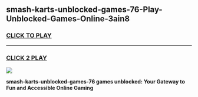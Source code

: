 
## smash-karts-unblocked-games-76-Play-Unblocked-Games-Online-3ain8
<h3>
<a href="https://premium76.site?title=smash-karts-unblocked-games-76&ref=25A">CLICK TO PLAY</a></h3>
<hr>

<h3>
<a href="https://premium76.site?title=smash-karts-unblocked-games-76&ref=25A">CLICK 2 PLAY</a>
  
</h3>

<a href="https://premium76.site?title=smash-karts-unblocked-games-76&ref=25A"><img src="https://clearcache.store/games.png"></a>


**smash-karts-unblocked-games-76 games unblocked: Your Gateway to Fun and Accessible Online Gaming**
